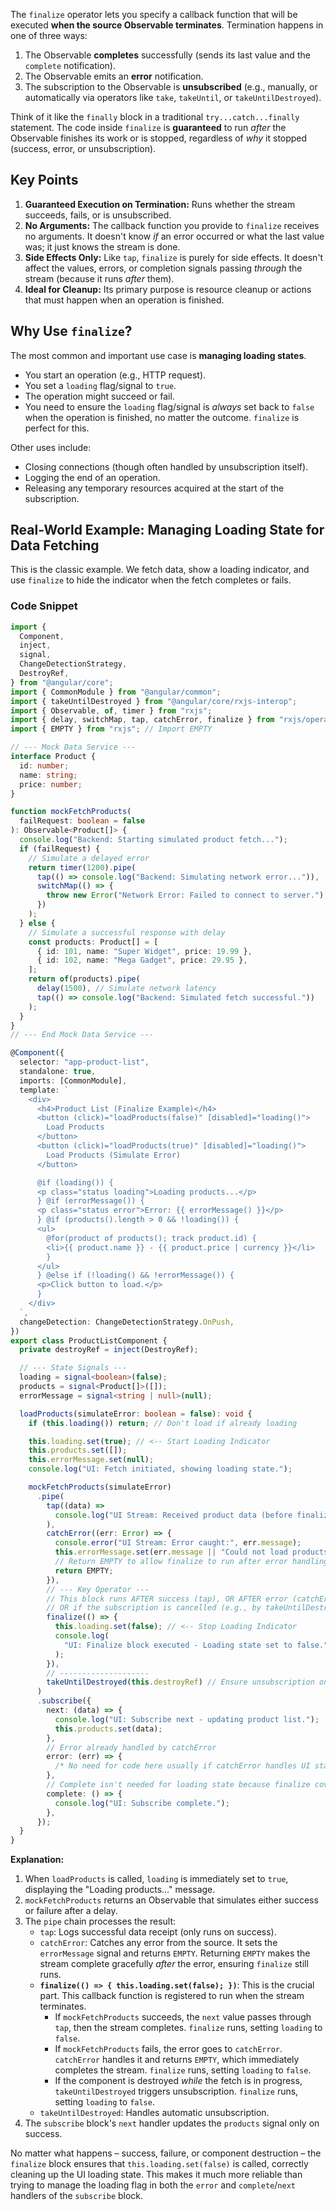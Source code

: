 The `finalize` operator lets you specify a callback function that will be executed **when the source Observable terminates**. Termination happens in one of three ways:

1.  The Observable **completes** successfully (sends its last value and the `complete` notification).
2.  The Observable emits an **error** notification.
3.  The subscription to the Observable is **unsubscribed** (e.g., manually, or automatically via operators like `take`, `takeUntil`, or `takeUntilDestroyed`).

Think of it like the `finally` block in a traditional `try...catch...finally` statement. The code inside `finalize` is **guaranteed** to run _after_ the Observable finishes its work or is stopped, regardless of _why_ it stopped (success, error, or unsubscription).

## Key Points

1.  **Guaranteed Execution on Termination:** Runs whether the stream succeeds, fails, or is unsubscribed.
2.  **No Arguments:** The callback function you provide to `finalize` receives no arguments. It doesn't know _if_ an error occurred or what the last value was; it just knows the stream is done.
3.  **Side Effects Only:** Like `tap`, `finalize` is purely for side effects. It doesn't affect the values, errors, or completion signals passing _through_ the stream (because it runs _after_ them).
4.  **Ideal for Cleanup:** Its primary purpose is resource cleanup or actions that must happen when an operation is finished.

## Why Use `finalize`?

The most common and important use case is **managing loading states**.

- You start an operation (e.g., HTTP request).
- You set a `loading` flag/signal to `true`.
- The operation might succeed or fail.
- You need to ensure the `loading` flag/signal is _always_ set back to `false` when the operation is finished, no matter the outcome. `finalize` is perfect for this.

Other uses include:

- Closing connections (though often handled by unsubscription itself).
- Logging the end of an operation.
- Releasing any temporary resources acquired at the start of the subscription.

## Real-World Example: Managing Loading State for Data Fetching

This is the classic example. We fetch data, show a loading indicator, and use `finalize` to hide the indicator when the fetch completes or fails.

### Code Snippet

```typescript
import {
  Component,
  inject,
  signal,
  ChangeDetectionStrategy,
  DestroyRef,
} from "@angular/core";
import { CommonModule } from "@angular/common";
import { takeUntilDestroyed } from "@angular/core/rxjs-interop";
import { Observable, of, timer } from "rxjs";
import { delay, switchMap, tap, catchError, finalize } from "rxjs/operators";
import { EMPTY } from "rxjs"; // Import EMPTY

// --- Mock Data Service ---
interface Product {
  id: number;
  name: string;
  price: number;
}

function mockFetchProducts(
  failRequest: boolean = false
): Observable<Product[]> {
  console.log("Backend: Starting simulated product fetch...");
  if (failRequest) {
    // Simulate a delayed error
    return timer(1200).pipe(
      tap(() => console.log("Backend: Simulating network error...")),
      switchMap(() => {
        throw new Error("Network Error: Failed to connect to server.");
      })
    );
  } else {
    // Simulate a successful response with delay
    const products: Product[] = [
      { id: 101, name: "Super Widget", price: 19.99 },
      { id: 102, name: "Mega Gadget", price: 29.95 },
    ];
    return of(products).pipe(
      delay(1500), // Simulate network latency
      tap(() => console.log("Backend: Simulated fetch successful."))
    );
  }
}
// --- End Mock Data Service ---

@Component({
  selector: "app-product-list",
  standalone: true,
  imports: [CommonModule],
  template: `
    <div>
      <h4>Product List (Finalize Example)</h4>
      <button (click)="loadProducts(false)" [disabled]="loading()">
        Load Products
      </button>
      <button (click)="loadProducts(true)" [disabled]="loading()">
        Load Products (Simulate Error)
      </button>

      @if (loading()) {
      <p class="status loading">Loading products...</p>
      } @if (errorMessage()) {
      <p class="status error">Error: {{ errorMessage() }}</p>
      } @if (products().length > 0 && !loading()) {
      <ul>
        @for(product of products(); track product.id) {
        <li>{{ product.name }} - {{ product.price | currency }}</li>
        }
      </ul>
      } @else if (!loading() && !errorMessage()) {
      <p>Click button to load.</p>
      }
    </div>
  `,
  changeDetection: ChangeDetectionStrategy.OnPush,
})
export class ProductListComponent {
  private destroyRef = inject(DestroyRef);

  // --- State Signals ---
  loading = signal<boolean>(false);
  products = signal<Product[]>([]);
  errorMessage = signal<string | null>(null);

  loadProducts(simulateError: boolean = false): void {
    if (this.loading()) return; // Don't load if already loading

    this.loading.set(true); // <-- Start Loading Indicator
    this.products.set([]);
    this.errorMessage.set(null);
    console.log("UI: Fetch initiated, showing loading state.");

    mockFetchProducts(simulateError)
      .pipe(
        tap((data) =>
          console.log("UI Stream: Received product data (before finalize)")
        ),
        catchError((err: Error) => {
          console.error("UI Stream: Error caught:", err.message);
          this.errorMessage.set(err.message || "Could not load products.");
          // Return EMPTY to allow finalize to run after error handling
          return EMPTY;
        }),
        // --- Key Operator ---
        // This block runs AFTER success (tap), OR AFTER error (catchError),
        // OR if the subscription is cancelled (e.g., by takeUntilDestroyed).
        finalize(() => {
          this.loading.set(false); // <-- Stop Loading Indicator
          console.log(
            "UI: Finalize block executed - Loading state set to false."
          );
        }),
        // --------------------
        takeUntilDestroyed(this.destroyRef) // Ensure unsubscription on destroy
      )
      .subscribe({
        next: (data) => {
          console.log("UI: Subscribe next - updating product list.");
          this.products.set(data);
        },
        // Error already handled by catchError
        error: (err) => {
          /* No need for code here usually if catchError handles UI state */
        },
        // Complete isn't needed for loading state because finalize covers it
        complete: () => {
          console.log("UI: Subscribe complete.");
        },
      });
  }
}
```

**Explanation:**

1.  When `loadProducts` is called, `loading` is immediately set to `true`, displaying the "Loading products..." message.
2.  `mockFetchProducts` returns an Observable that simulates either success or failure after a delay.
3.  The `pipe` chain processes the result:
    - `tap`: Logs successful data receipt (only runs on success).
    - `catchError`: Catches any error from the source. It sets the `errorMessage` signal and returns `EMPTY`. Returning `EMPTY` makes the stream complete gracefully _after_ the error, ensuring `finalize` still runs.
    - **`finalize(() => { this.loading.set(false); })`**: This is the crucial part. This callback function is registered to run when the stream terminates.
      - If `mockFetchProducts` succeeds, the `next` value passes through `tap`, then the stream completes. `finalize` runs, setting `loading` to `false`.
      - If `mockFetchProducts` fails, the error goes to `catchError`. `catchError` handles it and returns `EMPTY`, which immediately completes the stream. `finalize` runs, setting `loading` to `false`.
      - If the component is destroyed _while_ the fetch is in progress, `takeUntilDestroyed` triggers unsubscription. `finalize` runs, setting `loading` to `false`.
    - `takeUntilDestroyed`: Handles automatic unsubscription.
4.  The `subscribe` block's `next` handler updates the `products` signal only on success.

No matter what happens – success, failure, or component destruction – the `finalize` block ensures that `this.loading.set(false)` is called, correctly cleaning up the UI loading state. This makes it much more reliable than trying to manage the loading flag in both the `error` and `complete`/`next` handlers of the `subscribe` block.
